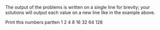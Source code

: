 The output of the problems is written on a single line for brevity; your solutions will output each value on a new line like in the example above.

Print this numbers partten
1 
2 
4 
8 
16 
32 
64 
128
